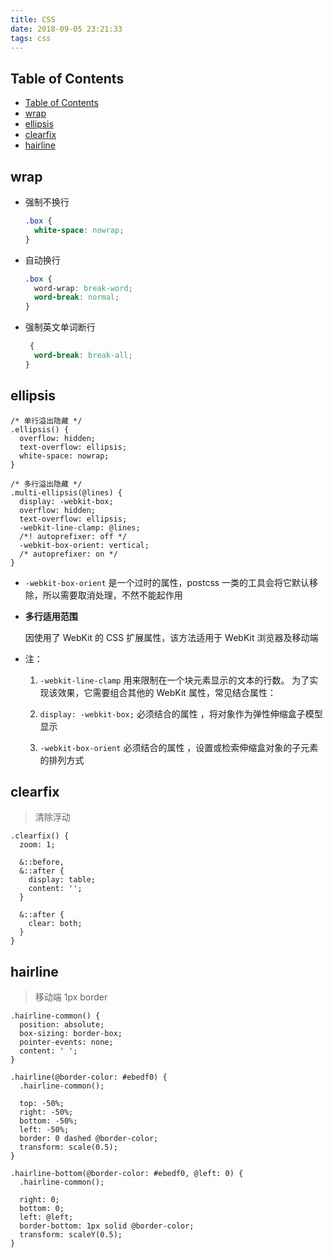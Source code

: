 ```yaml
---
title: CSS
date: 2018-09-05 23:21:33
tags: css
---
```


## Table of Contents

- [Table of Contents](#table-of-contents)
- [wrap](#wrap)
- [ellipsis](#ellipsis)
- [clearfix](#clearfix)
- [hairline](#hairline)

## wrap

- 强制不换行

  ```css
  .box {
    white-space: nowrap;
  }
  ```

- 自动换行

  ```css
  .box {
    word-wrap: break-word;
    word-break: normal;
  }
  ```

- 强制英文单词断行

  ```css
   {
    word-break: break-all;
  }
  ```

## ellipsis

```less
/* 单行溢出隐藏 */
.ellipsis() {
  overflow: hidden;
  text-overflow: ellipsis;
  white-space: nowrap;
}

/* 多行溢出隐藏 */
.multi-ellipsis(@lines) {
  display: -webkit-box;
  overflow: hidden;
  text-overflow: ellipsis;
  -webkit-line-clamp: @lines;
  /*! autoprefixer: off */
  -webkit-box-orient: vertical;
  /* autoprefixer: on */
}
```

- `-webkit-box-orient` 是一个过时的属性，postcss 一类的工具会将它默认移除，所以需要取消处理，不然不能起作用

- **多行适用范围**

  因使用了 WebKit 的 CSS 扩展属性，该方法适用于 WebKit 浏览器及移动端

- 注：

  1. `-webkit-line-clamp` 用来限制在一个块元素显示的文本的行数。 为了实现该效果，它需要组合其他的 WebKit 属性，常见结合属性：

  2. `display: -webkit-box;` 必须结合的属性 ，将对象作为弹性伸缩盒子模型显示

  3. `-webkit-box-orient` 必须结合的属性 ，设置或检索伸缩盒对象的子元素的排列方式

## clearfix

> 清除浮动

```less
.clearfix() {
  zoom: 1;

  &::before,
  &::after {
    display: table;
    content: '';
  }

  &::after {
    clear: both;
  }
}
```

## hairline

> 移动端 1px border

```less
.hairline-common() {
  position: absolute;
  box-sizing: border-box;
  pointer-events: none;
  content: ' ';
}

.hairline(@border-color: #ebedf0) {
  .hairline-common();

  top: -50%;
  right: -50%;
  bottom: -50%;
  left: -50%;
  border: 0 dashed @border-color;
  transform: scale(0.5);
}

.hairline-bottom(@border-color: #ebedf0, @left: 0) {
  .hairline-common();

  right: 0;
  bottom: 0;
  left: @left;
  border-bottom: 1px solid @border-color;
  transform: scaleY(0.5);
}
```
